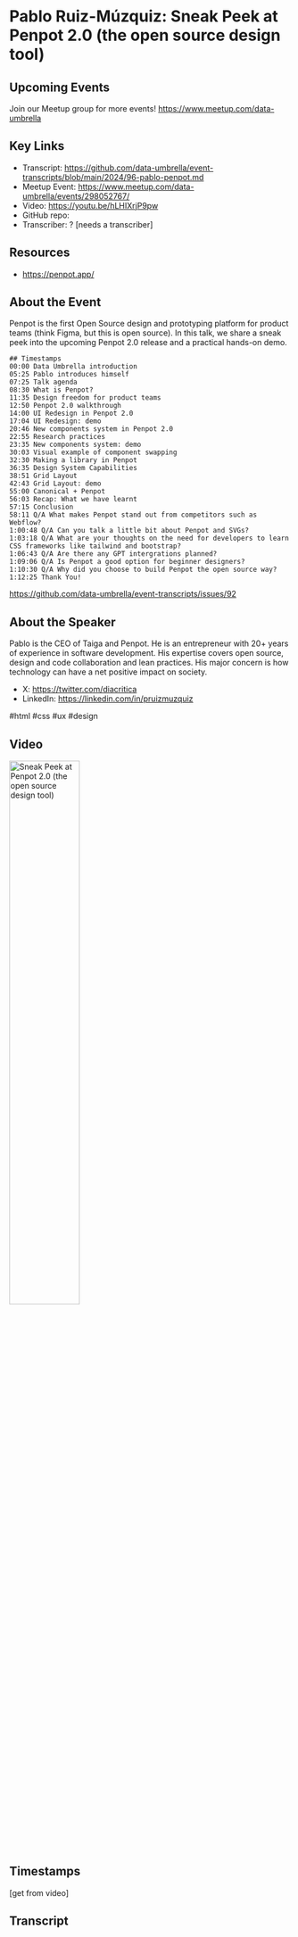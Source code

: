 # Pablo Ruiz-Múzquiz:  Sneak Peek at Penpot 2.0 (the open source design tool)

## Upcoming Events
Join our Meetup group for more events!
https://www.meetup.com/data-umbrella

## Key Links
- Transcript: https://github.com/data-umbrella/event-transcripts/blob/main/2024/96-pablo-penpot.md
- Meetup Event: https://www.meetup.com/data-umbrella/events/298052767/
- Video: https://youtu.be/hLHIXrjP9pw
- GitHub repo:
- Transcriber:  ? [needs a transcriber]

## Resources
- https://penpot.app/

## About the Event
Penpot is the first Open Source design and prototyping platform for product teams (think Figma, but this is open source). In this talk, we share a sneak peek into the upcoming Penpot 2.0 release and a practical hands-on demo.

```
## Timestamps
00:00 Data Umbrella introduction
05:25 Pablo introduces himself
07:25 Talk agenda
08:30 What is Penpot?
11:35 Design freedom for product teams
12:50 Penpot 2.0 walkthrough
14:00 UI Redesign in Penpot 2.0
17:04 UI Redesign: demo
20:46 New components system in Penpot 2.0
22:55 Research practices
23:35 New components system: demo
30:03 Visual example of component swapping
32:30 Making a library in Penpot
36:35 Design System Capabilities
38:51 Grid Layout
42:43 Grid Layout: demo
55:00 Canonical + Penpot
56:03 Recap: What we have learnt
57:15 Conclusion
58:11 Q/A What makes Penpot stand out from competitors such as Webflow?
1:00:48 Q/A Can you talk a little bit about Penpot and SVGs?
1:03:18 Q/A What are your thoughts on the need for developers to learn CSS frameworks like tailwind and bootstrap?
1:06:43 Q/A Are there any GPT intergrations planned?
1:09:06 Q/A Is Penpot a good option for beginner designers?
1:10:30 Q/A Why did you choose to build Penpot the open source way?
1:12:25 Thank You!
```
https://github.com/data-umbrella/event-transcripts/issues/92

## About the Speaker
Pablo is the CEO of Taiga and Penpot. He is an entrepreneur with 20+ years of experience in software development. His expertise covers open source, design and code collaboration and lean practices. His major concern is how technology can have a net positive impact on society.

- X: https://twitter.com/diacritica
- LinkedIn: https://linkedin.com/in/pruizmuzquiz

#html #css #ux #design
## Video
<a href="http://www.youtube.com/watch?feature=player_embedded&v=hLHIXrjP9pw" target="_blank"><img src="http://img.youtube.com/vi/hLHIXrjP9pw/0.jpg"
alt="Sneak Peek at Penpot 2.0 (the open source design tool)" width="50%" /></a>

## Timestamps
[get from video]

## Transcript
